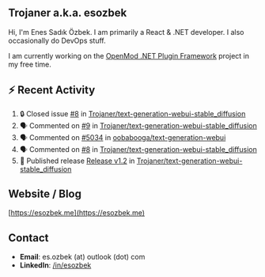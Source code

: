 ##  Trojaner a.k.a. esozbek
Hi, I'm Enes Sadık Özbek. I am primarily a React & .NET developer. I also occasionally do DevOps stuff.

I am currently working on the [OpenMod .NET Plugin Framework](https://github.com/openmod/openmod) project in my free time. 

## :zap: Recent Activity

<!--START_SECTION:activity-->
1. 🔒 Closed issue [#8](https://github.com/Trojaner/text-generation-webui-stable_diffusion/issues/8) in [Trojaner/text-generation-webui-stable_diffusion](https://github.com/Trojaner/text-generation-webui-stable_diffusion)
2. 🗣 Commented on [#9](https://github.com/Trojaner/text-generation-webui-stable_diffusion/issues/9#issuecomment-1870421930) in [Trojaner/text-generation-webui-stable_diffusion](https://github.com/Trojaner/text-generation-webui-stable_diffusion)
3. 🗣 Commented on [#5034](https://github.com/oobabooga/text-generation-webui/issues/5034#issuecomment-1869051152) in [oobabooga/text-generation-webui](https://github.com/oobabooga/text-generation-webui)
4. 🗣 Commented on [#8](https://github.com/Trojaner/text-generation-webui-stable_diffusion/issues/8#issuecomment-1869044579) in [Trojaner/text-generation-webui-stable_diffusion](https://github.com/Trojaner/text-generation-webui-stable_diffusion)
5. 🚀 Published release [Release v1.2](https://github.com/Trojaner/text-generation-webui-stable_diffusion/releases/tag/1.2) in [Trojaner/text-generation-webui-stable_diffusion](https://github.com/Trojaner/text-generation-webui-stable_diffusion)
<!--END_SECTION:activity-->

## Website / Blog
[https://esozbek.me](https://esozbek.me)

## Contact
- **Email**: es.ozbek (at) outlook (dot) com
- **LinkedIn**: [/in/esozbek](https://linkedin.com/in/esozbek)
